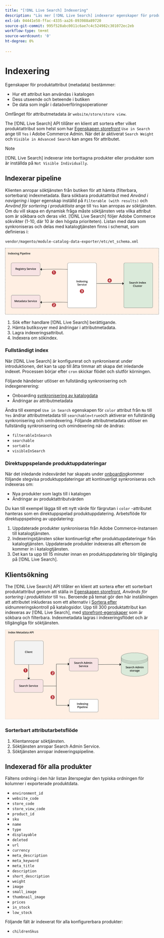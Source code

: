 ```yaml
---
title: "[!DNL Live Search] Indexering"
description: "Läs mer [!DNL Live Search] indexerar egenskaper för produktattribut."
exl-id: 04441e58-ffac-4335-aa26-893988a89720
source-git-commit: 995f528abc0011c6ae7c4c524982c301072ec2eb
workflow-type: tm+mt
source-wordcount: '0'
ht-degree: 0%

---
```


# Indexering

Egenskaper för produktattribut (metadata) bestämmer:

* Hur ett attribut kan användas i katalogen
* Dess utseende och beteende i butiken
* De data som ingår i dataöverföringsoperationer

Omfånget för attributmetadata är `website/store/store view`.

The [!DNL Live Search] API tillåter en klient att sortera efter vilket produktattribut som helst som har [Egenskapen storefront](https://experienceleague.adobe.com/docs/commerce-admin/catalog/product-attributes/product-attributes.html) `Use in Search` ange till `Yes` i Adobe Commerce Admin. När det är aktiverat `Search Weight` och `Visible in Advanced Search` kan anges för attributet.

>[!NOTE]
>
>[!DNL Live Search] indexerar inte borttagna produkter eller produkter som är inställda på `Not Visible Individually`.

## Indexerar pipeline

Klienten anropar söktjänsten från butiken för att hämta (filterbara, sorterbara) indexmetadata. Bara sökbara produktattribut med *Använd i navigering i lager* egenskap inställd på `Filterable (with results)` och *Använd för sortering i produktlista* ange till `Yes` kan anropas av söktjänsten.
Om du vill skapa en dynamisk fråga måste söktjänsten veta vilka attribut som är sökbara och deras vikt. [!DNL Live Search] följer Adobe Commerce sökvikter (1-10, där 10 är den högsta prioriteten). Listan med data som synkroniseras och delas med katalogtjänsten finns i schemat, som definieras i:

`vendor/magento/module-catalog-data-exporter/etc/et_schema.xml`

![[!DNL Live Search] indexera klientsökdiagram](assets/indexing-pipeline.svg)

1. Sök efter handlare [!DNL Live Search] berättigande.
1. Hämta butiksvyer med ändringar i attributmetadata.
1. Lagra indexeringsattribut.
1. Indexera om sökindex.

### Fullständigt index

När [!DNL Live Search] är konfigurerat och synkroniserat under introduktionen, det kan ta upp till åtta timmar att skapa det inledande indexet. Processen börjar efter `cron` skickar flödet och slutför körningen.

Följande händelser utlöser en fullständig synkronisering och indexgenerering:

* Onboarding [synkronisering av katalogdata](install.md#synchronize-catalog-data)
* Ändringar av attributmetadata

Ändra till exempel `Use in Search` egenskapen för `color` attribut från `No` till `Yes` ändrar attributmetadata till `searchable=true`och aktiverar en fullständig synkronisering och omindexering. Följande attributmetadata utlöser en fullständig synkronisering och omindexering när de ändras:

* `filterableInSearch`
* `searchable`
* `sortable`
* `visibleInSearch`

### Direktuppspelande produktuppdateringar

När det inledande indexvärdet har skapats under [onboarding](install.md#synchronize-catalog-data)kommer följande stegvisa produktuppdateringar att kontinuerligt synkroniseras och indexeras om:

* Nya produkter som lagts till i katalogen
* Ändringar av produktattributvärden

Du kan till exempel lägga till ett nytt värde för färgrutan i `color` -attributet hanteras som en direktuppspelad produktuppdatering.
Arbetsflöde för direktuppspelning av uppdatering:

1. Uppdaterade produkter synkroniseras från Adobe Commerce-instansen till katalogtjänsten.
1. Indexeringstjänsten söker kontinuerligt efter produktuppdateringar från katalogtjänsten. Uppdaterade produkter indexeras allt eftersom de kommer in i katalogtjänsten.
1. Det kan ta upp till 15 minuter innan en produktuppdatering blir tillgänglig på [!DNL Live Search].

## Klientsökning

The [!DNL Live Search] API tillåter en klient att sortera efter ett sorterbart produktattribut genom att ställa in [Egenskapen storefront](https://experienceleague.adobe.com/docs/commerce-admin/catalog/product-attributes/product-attributes.html), *Används för sortering i produktlistor* till `Yes`. Beroende på temat gör den här inställningen att attributet inkluderas som ett alternativ i [Sortera efter](https://experienceleague.adobe.com/docs/commerce-admin/catalog/catalog/navigation/navigation.html) sidnumreringskontroll på katalogsidor. Upp till 300 produktattribut kan indexeras av [!DNL Live Search], med [storefront-egenskaper](https://experienceleague.adobe.com/docs/commerce-admin/catalog/product-attributes/product-attributes.html) som är sökbara och filterbara.
Indexmetadata lagras i indexeringsflödet och är tillgängliga för söktjänsten.

![[!DNL Live Search] API-diagram för indexmetadata](assets/index-metadata-api.svg)

### Sorterbart attributarbetsflöde

1. Klientanropar söktjänsten.
1. Söktjänsten anropar Search Admin Service.
1. Söktjänsten anropar indexeringspipeline.

## Indexerad för alla produkter

Fältens ordning i den här listan återspeglar den typiska ordningen för kolumner i exporterade produktdata.

* `environment_id`
* `website_code`
* `store_code`
* `store_view_code`
* `product_id`
* `sku`
* `name`
* `type`
* `displayable`
* `deleted`
* `url`
* `currency`
* `meta_description`
* `meta_keyword`
* `meta_title`
* `description`
* `short_description`
* `weight`
* `image`
* `small_image`
* `thumbnail_image`
* `prices`
* `in_stock`
* `low_stock`

Följande fält är indexerat för alla konfigurerbara produkter:

* `childrenSkus`

